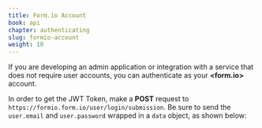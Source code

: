 ```yaml
---
title: Form.io Account
book: api
chapter: authenticating
slug: formio-account
weight: 10
---
```

If you are developing an admin application or integration with a service that does not require user accounts, you can authenticate as your **&lt;<span class="text-primary">form</span>.<span class="text-secondary">io</span>&gt;** account.

In order to get the JWT Token, make a **POST** request to `https://formio.form.io/user/login/submission`. Be sure to send the `user.email` and `user.password` wrapped in a `data` object, as shown below:

<script src="https://gist.github.com/rahatarmanahmed/54ca5dcac557e82fdf2b.js"></script>
